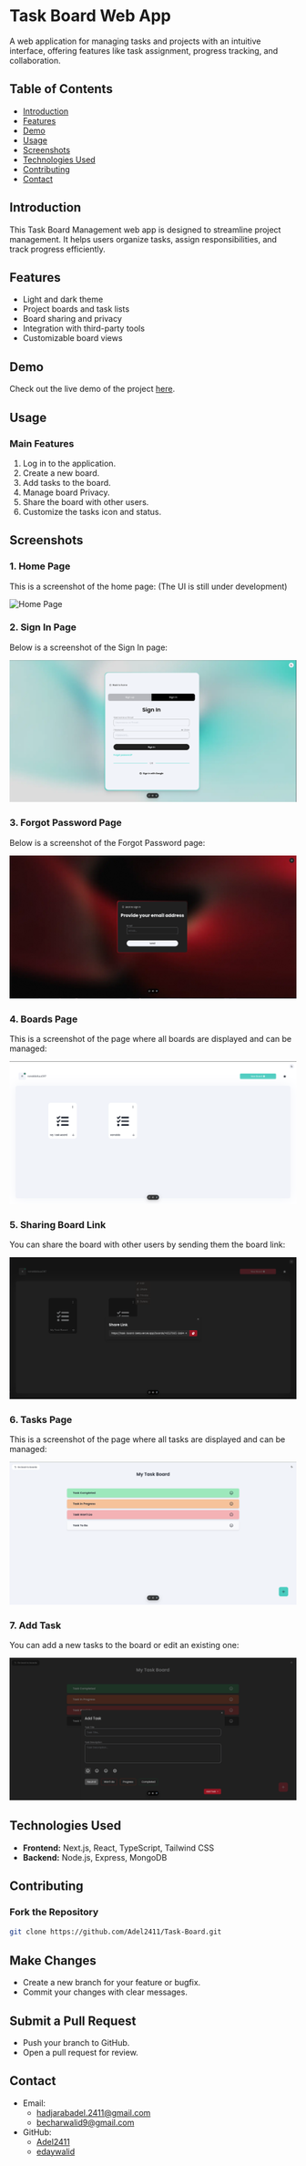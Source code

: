 # Task Board Web App

A web application for managing tasks and projects with an intuitive interface, offering features like task assignment, progress tracking, and collaboration.

## Table of Contents

- [Introduction](#introduction)
- [Features](#features)
- [Demo](#Demo)
- [Usage](#usage)
- [Screenshots](#screenshots)
- [Technologies Used](#technologies-used)
- [Contributing](#contributing)
- [Contact](#contact)

## Introduction

This Task Board Management web app is designed to streamline project management. It helps users organize tasks, assign responsibilities, and track progress efficiently.

## Features

- Light and dark theme
- Project boards and task lists
- Board sharing and privacy
- Integration with third-party tools
- Customizable board views

## Demo

Check out the live demo of the project [here](https://task-board-beta.vercel.app).

## Usage

### Main Features

1. Log in to the application.
2. Create a new board.
3. Add tasks to the board.
4. Manage board Privacy.
5. Share the board with other users.
6. Customize the tasks icon and status.

## Screenshots

### 1. Home Page

This is a screenshot of the home page: (The UI is still under development)

![Home Page](./screenshots/home_page.png)

### 2. Sign In Page

Below is a screenshot of the Sign In page:

![Sign In Page](./screenshots/login.png)

### 3. Forgot Password Page

Below is a screenshot of the Forgot Password page:

![Sign In Page](./screenshots/forgot_password.png)

### 4. Boards Page

This is a screenshot of the page where all boards are displayed and can be managed:

![Boards Page](./screenshots/boards.png)

### 5. Sharing Board Link

You can share the board with other users by sending them the board link:

![Sharing Board](./screenshots/share_board.png)

### 6. Tasks Page

This is a screenshot of the page where all tasks are displayed and can be managed:

![Tasks Page](./screenshots/tasks.png)

### 7. Add Task

You can add a new tasks to the board or edit an existing one:

![Add Task](./screenshots/add_task.png)

## Technologies Used

- **Frontend:** Next.js, React, TypeScript, Tailwind CSS
- **Backend:** Node.js, Express, MongoDB

## Contributing

### Fork the Repository

```bash
git clone https://github.com/Adel2411/Task-Board.git
```

## Make Changes

- Create a new branch for your feature or bugfix.
- Commit your changes with clear messages.

## Submit a Pull Request

- Push your branch to GitHub.
- Open a pull request for review.

## Contact

- Email:
  - hadjarabadel.2411@gmail.com
  - becharwalid9@gmail.com
- GitHub:
  - [Adel2411](https://github.com/Adel2411)
  - [edaywalid](https://github.com/edaywalid)
